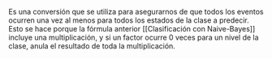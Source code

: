 Es una conversión que se utiliza para asegurarnos de que todos los eventos ocurren una vez al menos para todos los estados de la clase a predecir. Esto se hace porque la fórmula anterior [[Clasificación con Naive-Bayes]] incluye una multiplicación, y si un factor ocurre 0 veces para un nivel de la clase, anula el resultado de toda la multiplicación. 